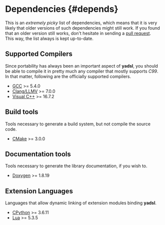 # Dependencies {#depends}

This is an *extremely picky* list of dependencies, which means that it is
very likely that older versions of such dependencies might still work.
If you found that an older version still works, don't hesitate in sending a
[pull request](https://github.com/guidanoli/yadsl/pulls).
This way, the list always is kept up-to-date.

## Supported Compilers

Since portability has always been an important aspect of **yadsl**, you should
be able to compile it in pretty much any compiler that mostly supports *C99*.
In that matter, following are the officially supported compilers.

* [GCC](https://gcc.gnu.org/) >= 5.4.0
* [Clang/LLMV](https://clang.llvm.org/) >= 7.0.0
* [Visual C++](https://visualstudio.microsoft.com/vs/) >= 16.7.2

## Build tools

Tools necessary to generate a build system, but not compile the source code.

* [CMake](https://cmake.org/) >= 3.0.0

## Documentation tools

Tools necessary to generate the library documentation, if you wish to.

* [Doxygen](https://www.doxygen.nl/index.html) >= 1.8.19

## Extension Languages

Languages that allow dynamic linking of extension modules binding **yadsl**.

* [CPython](https://www.python.org/) >= 3.6.11
* [Lua](https://www.lua.org/) >= 5.3.5